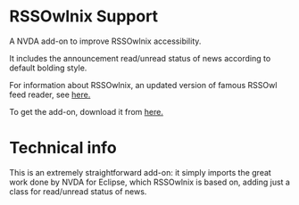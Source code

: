 # RSSOwlnix Support

A NVDA add-on to improve RSSOwlnix accessibility.

It includes the announcement read/unread status of news according to default bolding style.

For information about RSSOwlnix, an updated version of famous RSSOwl feed reader, see [here.][1]

To get the add-on, download it from [here.][2]

# Technical info

This is an extremely straightforward add-on: it simply imports the great work done by NVDA for Eclipse, which RSSOwlnix is based on, adding just a class for read/unread status of news.


[1]: https://github.com/Xyrio/RSSOwlnix
[2]: https://raw.githubusercontent.com/ABuffEr/rssowlnixSupport/master/packages/rssowlnixSupport-2.0.nvda-addon
